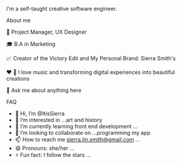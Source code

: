 
I'm a self-taught creative software engineer.  

About me

💼 Project Manager, UX Designer

🎓 B.A in Marketing

📈 Creator of the Victory Edit and My Personal Brand: Sierra Smith's

❤️ 🎵 I love music and transforming digital experiences into beautiful creations

💬 Ask me about anything here

FAQ
-   👋 Hi, I’m @ItisSierra
- 👀 I’m interested in ...art and history
- 🌱 I’m currently learning front end development ...
- 💞️ I’m looking to collaborate on ...programming my app 
- 📫 How to reach me sierra.lin.smith@gmail.com ...
- 😄 Pronouns: she/her ...
- ⚡ Fun fact: I follow the stars ...

<!---
ItisSierra/ItisSierra is a ✨ special ✨ repository because its `README.md` (this file) appears on your GitHub profile.
You can click the Preview link to take a look at your changes.
--->
